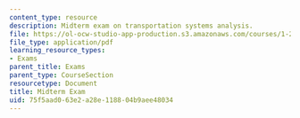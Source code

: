 ```yaml
---
content_type: resource
description: Midterm exam on transportation systems analysis.
file: https://ol-ocw-studio-app-production.s3.amazonaws.com/courses/1-201j-transportation-systems-analysis-demand-and-economics-fall-2008/75f5aad063e2a28e118804b9aee48034_MIT1_201JF08_midterm.pdf
file_type: application/pdf
learning_resource_types:
- Exams
parent_title: Exams
parent_type: CourseSection
resourcetype: Document
title: Midterm Exam
uid: 75f5aad0-63e2-a28e-1188-04b9aee48034
---
```

